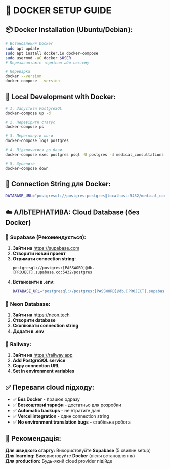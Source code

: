 # 🐋 DOCKER SETUP GUIDE

## 📦 **Docker Installation (Ubuntu/Debian):**

```bash
# Встановлення Docker
sudo apt update
sudo apt install docker.io docker-compose
sudo usermod -aG docker $USER
# Перезавантажте термінал або систему

# Перевірка
docker --version
docker-compose --version
```

## 🚀 **Local Development with Docker:**

```bash
# 1. Запустити PostgreSQL
docker-compose up -d

# 2. Перевірити статус
docker-compose ps

# 3. Переглянути логи
docker-compose logs postgres

# 4. Підключитися до бази
docker-compose exec postgres psql -U postgres -d medical_consultations

# 5. Зупинити
docker-compose down
```

## 🔗 **Connection String для Docker:**
```bash
DATABASE_URL="postgresql://postgres:postgres@localhost:5432/medical_consultations"
```

## ☁️ **АЛЬТЕРНАТИВА: Cloud Database (без Docker)**

### 🥇 **Supabase (Рекомендується):**

1. **Зайти на** https://supabase.com
2. **Створити новий проект** 
3. **Отримати connection string:**
   ```
   postgresql://postgres:[PASSWORD]@db.[PROJECT].supabase.co:5432/postgres
   ```
4. **Встановити в .env:**
   ```bash
   DATABASE_URL="postgresql://postgres:[PASSWORD]@db.[PROJECT].supabase.co:5432/postgres"
   ```

### 🥈 **Neon Database:**

1. **Зайти на** https://neon.tech
2. **Створити database**
3. **Скопіювати connection string**
4. **Додати в .env**

### 🥉 **Railway:**

1. **Зайти на** https://railway.app
2. **Add PostgreSQL service**
3. **Copy connection URL**
4. **Set in environment variables**

## ✅ **Переваги cloud підходу:**

- ✅ **Без Docker** - працює одразу
- ✅ **Безкоштовні тарифи** - достатньо для розробки
- ✅ **Automatic backups** - не втратите дані
- ✅ **Vercel integration** - один connection string
- ✅ **No environment translation bugs** - стабільна робота

## 🎯 **Рекомендація:**

**Для швидкого старту:** Використовуйте **Supabase** (5 хвилин setup)  
**Для learning:** Використовуйте **Docker** (після встановлення)  
**Для production:** Будь-який cloud provider підійде